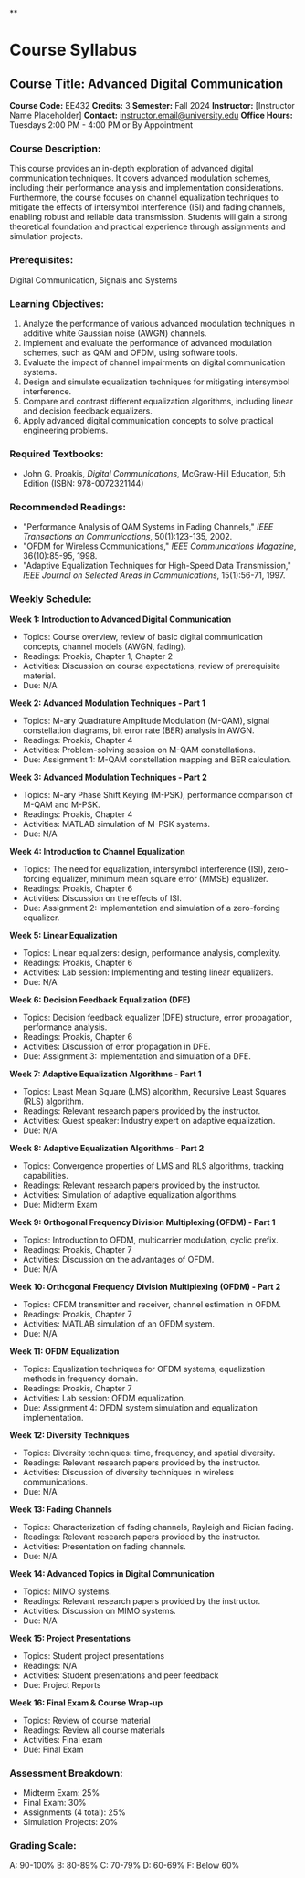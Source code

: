**
# Course Syllabus
## Course Title: Advanced Digital Communication
**Course Code:** EE432
**Credits:** 3
**Semester:** Fall 2024
**Instructor:** [Instructor Name Placeholder]
**Contact:** instructor.email@university.edu
**Office Hours:** Tuesdays 2:00 PM - 4:00 PM or By Appointment

### Course Description:
This course provides an in-depth exploration of advanced digital communication techniques. It covers advanced modulation schemes, including their performance analysis and implementation considerations. Furthermore, the course focuses on channel equalization techniques to mitigate the effects of intersymbol interference (ISI) and fading channels, enabling robust and reliable data transmission. Students will gain a strong theoretical foundation and practical experience through assignments and simulation projects.

### Prerequisites:
Digital Communication, Signals and Systems

### Learning Objectives:
1.  Analyze the performance of various advanced modulation techniques in additive white Gaussian noise (AWGN) channels.
2.  Implement and evaluate the performance of advanced modulation schemes, such as QAM and OFDM, using software tools.
3.  Evaluate the impact of channel impairments on digital communication systems.
4.  Design and simulate equalization techniques for mitigating intersymbol interference.
5.  Compare and contrast different equalization algorithms, including linear and decision feedback equalizers.
6.  Apply advanced digital communication concepts to solve practical engineering problems.

### Required Textbooks:
- John G. Proakis, *Digital Communications*, McGraw-Hill Education, 5th Edition (ISBN: 978-0072321144)

### Recommended Readings:
-   "Performance Analysis of QAM Systems in Fading Channels," *IEEE Transactions on Communications*, 50(1):123-135, 2002.
-   "OFDM for Wireless Communications," *IEEE Communications Magazine*, 36(10):85-95, 1998.
-   "Adaptive Equalization Techniques for High-Speed Data Transmission," *IEEE Journal on Selected Areas in Communications*, 15(1):56-71, 1997.

### Weekly Schedule:
**Week 1: Introduction to Advanced Digital Communication**
- Topics: Course overview, review of basic digital communication concepts, channel models (AWGN, fading).
- Readings: Proakis, Chapter 1, Chapter 2
- Activities: Discussion on course expectations, review of prerequisite material.
- Due: N/A

**Week 2: Advanced Modulation Techniques - Part 1**
- Topics: M-ary Quadrature Amplitude Modulation (M-QAM), signal constellation diagrams, bit error rate (BER) analysis in AWGN.
- Readings: Proakis, Chapter 4
- Activities: Problem-solving session on M-QAM constellations.
- Due: Assignment 1: M-QAM constellation mapping and BER calculation.

**Week 3: Advanced Modulation Techniques - Part 2**
- Topics: M-ary Phase Shift Keying (M-PSK), performance comparison of M-QAM and M-PSK.
- Readings: Proakis, Chapter 4
- Activities: MATLAB simulation of M-PSK systems.
- Due: N/A

**Week 4: Introduction to Channel Equalization**
- Topics: The need for equalization, intersymbol interference (ISI), zero-forcing equalizer, minimum mean square error (MMSE) equalizer.
- Readings: Proakis, Chapter 6
- Activities: Discussion on the effects of ISI.
- Due: Assignment 2: Implementation and simulation of a zero-forcing equalizer.

**Week 5: Linear Equalization**
- Topics: Linear equalizers: design, performance analysis, complexity.
- Readings: Proakis, Chapter 6
- Activities: Lab session: Implementing and testing linear equalizers.
- Due: N/A

**Week 6: Decision Feedback Equalization (DFE)**
- Topics: Decision feedback equalizer (DFE) structure, error propagation, performance analysis.
- Readings: Proakis, Chapter 6
- Activities: Discussion of error propagation in DFE.
- Due: Assignment 3: Implementation and simulation of a DFE.

**Week 7: Adaptive Equalization Algorithms - Part 1**
- Topics: Least Mean Square (LMS) algorithm, Recursive Least Squares (RLS) algorithm.
- Readings: Relevant research papers provided by the instructor.
- Activities: Guest speaker: Industry expert on adaptive equalization.
- Due: N/A

**Week 8: Adaptive Equalization Algorithms - Part 2**
- Topics: Convergence properties of LMS and RLS algorithms, tracking capabilities.
- Readings: Relevant research papers provided by the instructor.
- Activities: Simulation of adaptive equalization algorithms.
- Due: Midterm Exam

**Week 9: Orthogonal Frequency Division Multiplexing (OFDM) - Part 1**
- Topics: Introduction to OFDM, multicarrier modulation, cyclic prefix.
- Readings: Proakis, Chapter 7
- Activities: Discussion on the advantages of OFDM.
- Due: N/A

**Week 10: Orthogonal Frequency Division Multiplexing (OFDM) - Part 2**
- Topics: OFDM transmitter and receiver, channel estimation in OFDM.
- Readings: Proakis, Chapter 7
- Activities: MATLAB simulation of an OFDM system.
- Due: N/A

**Week 11: OFDM Equalization**
- Topics: Equalization techniques for OFDM systems, equalization methods in frequency domain.
- Readings: Proakis, Chapter 7
- Activities: Lab session: OFDM equalization.
- Due: Assignment 4: OFDM system simulation and equalization implementation.

**Week 12: Diversity Techniques**
- Topics: Diversity techniques: time, frequency, and spatial diversity.
- Readings: Relevant research papers provided by the instructor.
- Activities: Discussion of diversity techniques in wireless communications.
- Due: N/A

**Week 13: Fading Channels**
- Topics: Characterization of fading channels, Rayleigh and Rician fading.
- Readings: Relevant research papers provided by the instructor.
- Activities: Presentation on fading channels.
- Due: N/A

**Week 14: Advanced Topics in Digital Communication**
- Topics: MIMO systems.
- Readings: Relevant research papers provided by the instructor.
- Activities: Discussion on MIMO systems.
- Due: N/A

**Week 15: Project Presentations**
- Topics: Student project presentations
- Readings: N/A
- Activities: Student presentations and peer feedback
- Due: Project Reports

**Week 16: Final Exam & Course Wrap-up**
- Topics: Review of course material
- Readings: Review all course materials
- Activities: Final exam
- Due: Final Exam

### Assessment Breakdown:
-   Midterm Exam: 25%
-   Final Exam: 30%
-   Assignments (4 total): 25%
-   Simulation Projects: 20%

### Grading Scale:
A: 90-100%
B: 80-89%
C: 70-79%
D: 60-69%
F: Below 60%